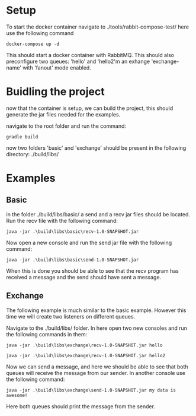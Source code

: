 # Setup
To start the docker container navigate to ./tools/rabbit-compose-test/
here use the following command

```
docker-compose up -d
```

This should start a docker container with RabbitMQ. This should also preconfigure two queues: 'hello' and 'hello2'm an exhange 'exchange-name' with 'fanout' mode enabled.

# Buidling the project
now that the container is setup, we can build the project, this should generate the jar files needed for the examples.

navigate to the root folder and run the command:

```
gradle build
```

now two folders 'basic' and 'exchange' should be present in the following directory: ./build/libs/

# Examples
## Basic
in the folder ./build/libs/basic/ a send and a recv jar files should be located. Run the recv file with the following command:

```
java -jar .\build\libs\basic\recv-1.0-SNAPSHOT.jar
```

Now open a new console and run the send jar file with the following command:

```
java -jar .\build\libs\basic\send-1.0-SNAPSHOT.jar
```

When this is done you should be able to see that the recv program has received a message and the send should have sent a message.

## Exchange
The following example is much similar to the basic example. However this time we will create two listeners on different queues.

Navigate to the ./build/libs/ folder. In here open two new consoles and run the following commands in them:

```
java -jar .\build\libs\exchange\recv-1.0-SNAPSHOT.jar hello
```

```
java -jar .\build\libs\exchange\recv-1.0-SNAPSHOT.jar hello2
```

Now we can send a message, and here we should be able to see that both queues will receive the message from our sender. In another console use the following command:

```
java -jar .\build\libs\exchange\send-1.0-SNAPSHOT.jar my data is awesome!
```

Here both queues should print the message from the sender.
